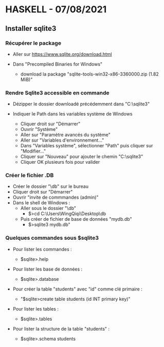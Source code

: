 # HASKELL - 07/08/2021

## Installer sqlite3

### Récupérer le package

- Aller sur https://www.sqlite.org/download.html

- Dans "Precompiled Binaries for Windows"
  - download la package "sqlite-tools-win32-x86-3360000.zip (1.82 MiB)"

### Rendre Sqlite3 accessible en commande

- Dézipper le dossier downloadé précédemment dans "C:\sqlite3\"

- Indiquer le Path dans les variables système de Windows
  - Cliquer droit sur "Démarrer"
  - Ouvrir "Système"
  - Aller sur "Paramètre avancés du système"
  - Aller  sur "Variables d'environnement..."
  - Dans "Variables système", sélectionner "Path" puis cliquer sur "Modifier..."
  - Cliquer sur "Nouveau" pour ajouter le chemin "C:\sqlite3\"
  - Cliquer OK plusieurs fois pour valider

### Créer le fichier .DB
- Créer le dossier "\db" sur le bureau
- Cliquer droit sur "Démarrer"
- Ouvrir "invite de commmandes (admin)"
- Dans le shell de Windows :
  - Aller sous le dossier "\db"
    - $>cd C:\Users\WingQiqi\Desktop\db
  - Puis créer de fichier de base de données "mydb.db"
    - $>sqlite3 mydb.db"

### Quelques commandes sous $sqlite3
- Pour lister les commandes :
  - $sqlite>.help 

- Pour lister les base de données :
  - $sqlite>.database

- Pour créer la table "students" avec "id" comme clé primaire :
  - "$sqlite>create table students (id INT primary key)"

- Pour lister les tables :
  - $sqlite>.tables

- Pour lister la structure de la table "students" :
  - $sqlite>.schema students




